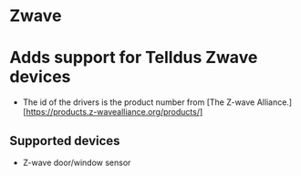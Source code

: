 # Zwave
# Adds support for Telldus Zwave devices
* The id of the drivers is the product number from [The Z-wave Alliance.][https://products.z-wavealliance.org/products/]
## Supported devices
* Z-wave door/window sensor
